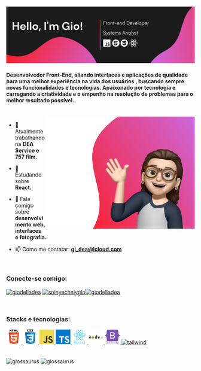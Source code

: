 ![MasterHead](https://github.com/giossaurus/giossaurus/blob/main/giobanner_novo.png)
<h4>  Desenvolvedor Front-End, aliando interfaces e aplicações de qualidade para uma melhor experiência na vida dos usuários , buscando sempre novas funcionalidades e tecnologias. Apaixonado por tecnologia e carregando a criatividade e o empenho na resolução de problemas para o melhor resultado possível.
</h4>
<br>

<img align="right" alt="Gio Avatar" width="400" src="https://github.com/giossaurus/giossaurus/blob/main/gio_avatar.png"/>

- 🔭 Atualmente trabalhando na **DEA Service e 757 film.**

- 🌱 Estudando sobre **React.**

- 💬 Fale comigo sobre **desenvolvimento web, interfaces e fotografia.**

- 📫 Como me contatar: **gi_dea@icloud.com**
<br>

<h3 align="left">Conecte-se comigo:</h3>
<p align="left">
<a href="https://linkedin.com/in/giodelladea" target="blank"><img align="center" src="https://raw.githubusercontent.com/rahuldkjain/github-profile-readme-generator/master/src/images/icons/Social/linked-in-alt.svg" alt="giodelladea" height="30" width="40" /></a>
<a href="https://instagram.com/solnyechniygio" target="blank"><img align="center" src="https://raw.githubusercontent.com/rahuldkjain/github-profile-readme-generator/master/src/images/icons/Social/instagram.svg" alt="solnyechniygio" height="30" width="40" /></a><a href="https://twitter.com/giodelladea" target="blank"><img align="center" src="https://raw.githubusercontent.com/rahuldkjain/github-profile-readme-generator/master/src/images/icons/Social/twitter.svg" alt="giodelladea" height="30" width="40" /></a>
</p>

<br>

<h3 align="left">Stacks e tecnologias:</h3>
<p align="left"> <a href="https://www.w3.org/html/" target="_blank" rel="noreferrer"> <img src="https://raw.githubusercontent.com/devicons/devicon/master/icons/html5/html5-original-wordmark.svg" alt="html5" width="40" height="40"/><a href="https://www.w3schools.com/css/" target="_blank" rel="noreferrer"> <img src="https://raw.githubusercontent.com/devicons/devicon/master/icons/css3/css3-original-wordmark.svg" alt="css3" width="40" height="40"/> </a>  </a>  </a> <a href="https://developer.mozilla.org/en-US/docs/Web/JavaScript" target="_blank" rel="noreferrer">  <img src="https://raw.githubusercontent.com/devicons/devicon/master/icons/javascript/javascript-original.svg" alt="javascript" width="40" height="40"/> <a href="https://www.typescriptlang.org/" target="_blank" rel="noreferrer"> <img src="https://raw.githubusercontent.com/devicons/devicon/master/icons/typescript/typescript-original.svg" alt="typescript" width="40" height="40"/> </a></a> <a href="https://reactjs.org/" target="_blank" rel="noreferrer"> <img src="https://raw.githubusercontent.com/devicons/devicon/master/icons/react/react-original-wordmark.svg" alt="react" width="40" height="40"/> </a> <a href="https://nodejs.org" target="_blank" rel="noreferrer"> <img src="https://raw.githubusercontent.com/devicons/devicon/master/icons/nodejs/nodejs-original-wordmark.svg" alt="nodejs" width="40" height="40"/> <a href="https://getbootstrap.com" target="_blank" rel="noreferrer"> <img src="https://raw.githubusercontent.com/devicons/devicon/master/icons/bootstrap/bootstrap-plain-wordmark.svg" alt="bootstrap" width="40" height="40"/> </a><a href="https://tailwindcss.com/" target="_blank" rel="noreferrer"> <img src="https://www.vectorlogo.zone/logos/tailwindcss/tailwindcss-icon.svg" alt="tailwind" width="40" height="40"/> </a> <br> 
<br> 
<br>
<img src="https://github-readme-stats.vercel.app/api?username=giossaurus&show_icons=true&theme=dracula&locale=en" alt="giossaurus" />
<img src="https://github-readme-stats.vercel.app/api/top-langs?username=giossaurus&show_icons=true&theme=dracula&locale=en&layout=compact" alt="giossaurus" />
